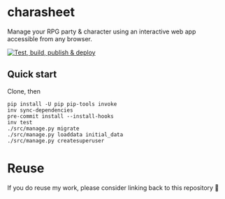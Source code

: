 # charasheet

Manage your RPG party & character using an interactive web app accessible from any browser.

[![Test, build, publish & deploy](https://github.com/Crocmagnon/charasheet/actions/workflows/publish.yaml/badge.svg)](https://github.com/Crocmagnon/charasheet/actions/workflows/publish.yaml)

## Quick start
Clone, then
```shell
pip install -U pip pip-tools invoke
inv sync-dependencies
pre-commit install --install-hooks
inv test
./src/manage.py migrate
./src/manage.py loaddata initial_data
./src/manage.py createsuperuser
```

# Reuse
If you do reuse my work, please consider linking back to this repository 🙂
